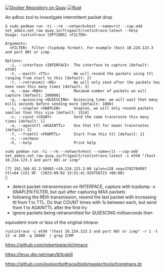 [![Docker Repository on Quay](https://quay.io/repository/frigault/rustintrace/status "Docker Repository on Quay")](https://quay.io/repository/frigault/rustintrace)
[![Rust](https://github.com/freedge/rustintrace/actions/workflows/rust.yml/badge.svg)](https://github.com/freedge/rustintrace/actions/workflows/rust.yml)

An adhoc tool to investigate intermittent packet drop

```
$ sudo podman run -ti --rm --network=host --name=rit --cap-add net_admin,net_raw quay.io/frigault/rustintrace:latest --help
Usage: rustintrace [OPTIONS] <FILTER>

Arguments:
  <FILTER>  Filter (tcpdump format). For example (host 10.224.123.3 and port 80) or icmp

Options:
  -i, --interface <INTERFACE>  The interface to capture [default: eth0]
  -t, --maxttl <TTL>           We will resend the packets using ttl ranging from start to this [default: 2]
  -r, --retransmit <RE>        We will only send after the packets has been seen this many times [default: 3]
  -m, --max <MAX>              Maximum number of packets we will capture [default: 200000]
  -q, --quiescing <QUIESCING>  Quiescing time: we will wait that many milli seconds before sending more [default: 1000]
  -s, --snaplen <SNAPLEN>      Snaplen, we will only resend packets smaller than this size [default: 1514]
  -c, --count <COUNT>          Send the same traceroute this many times [default: 1]
  -a, --againttl <AGAINTTL>    Use that ttl for newer traceroutes [default: 2]
  -f, --fromttl <FROMTTL>      Start from this ttl [default: 2]
  -v, --verbose
  -h, --help                   Print help
```

```
sudo podman run -ti --rm --network=host --name=rit --cap-add net_admin,net_raw quay.io/frigault/rustintrace:latest -i eth0 "(host 10.224.123.3 and port 80) or icmp"

[7] 192.168.42.2:58082->10.224.123.3:80 iplen=128 seq=3782784997 ttl=64 [x5] DF  (2023-09-02 13:51:41.929750723 +00:00)
📣
```

- detect packet retransmission on INTERFACE, capture with tcpdump -s SNAPLEN FILTER, but quit after capturing MAX packets
- following the REth transmission, resend the last packet with increasing ttl from 1 to TTL. Do that COUNT times with 1s between each, but send from 1 to AGAINTTL after the first try
- ignore packets being retransmitted for QUIESCING milliseconds then


equivalent more or less of the original intrace:
```
rustintrace -i eth0 "(host 10.224.123.3 and port 80) or icmp" -r 1 -t 12 -m 200 -q 10000  | grep ICMP
```



https://github.com/robertswiecki/intrace

https://linux.die.net/man/8/tcpkill

https://github.com/iovisor/bpftrace/blob/master/tools/tcpretrans.bt
